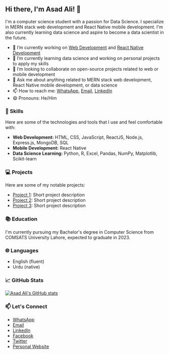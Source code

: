 ## Hi there, I'm Asad Ali! 👋

I'm a computer science student with a passion for Data Science. I specialize in MERN stack web development and React Native mobile development. I'm also currently learning data science and aspire to become a data scientist in the future.

- 🔭 I’m currently working on [Web Development]([link-to-project](https://github.com/asadali27232/Web_Dev_MERN)) and [React Native Development]([link-to-project](https://github.com/asadali27232/asadali27232/edit/main/README.md))
- 🌱 I’m currently learning data science and working on personal projects to apply my skills
- 👯 I’m looking to collaborate on open-source projects related to web or mobile development
- 💬 Ask me about anything related to MERN stack web development, React Native mobile development, or data science
- 📫 How to reach me: [WhatsApp](https://wa.me/03074315952), [Email](mailto:asadali27232@gmail.com), [LinkedIn](https://www.linkedin.com/in/asad-ali-1234567/)
- 😄 Pronouns: He/Him

### 🚀 Skills
  
  Here are some of the technologies and tools that I use and feel comfortable with:
  
- **Web Development:** HTML, CSS, JavaScript, ReactJS, Node.js, Express.js, MongoDB, SQL
- **Mobile Development:** React Native
- **Data Science Learning:** Python, R, Excel, Pandas, NumPy, Matplotlib, Scikit-learn

### 💻 Projects

Here are some of my notable projects:

- [Project 1](link-to-project): Short project description
- [Project 2](link-to-project): Short project description
- [Project 3](link-to-project): Short project description

### 📚 Education

I'm currently pursuing my Bachelor's degree in Computer Science from COMSATS University Lahore, expected to graduate in 2023.

### 🌐 Languages

- English (fluent)
- Urdu (native)

### 📈 GitHub Stats

[![Asad Ali's GitHub stats](https://github-readme-stats.vercel.app/api?username=asadali27232&show_icons=true&theme=radical)](https://github.com/asadali27232)

### 📫 Let's Connect

- [WhatsApp](https://wa.me/03074315952)
- [Email](mailto:asadali27232@gmail.com)
- [LinkedIn](https://www.linkedin.com/in/asad-ali-1234567/)
- [Facebook](https://www.facebook.com/asadalighaffar)
- [Twitter](https://twitter.com/asadali27232)
- [Personal Website](https://www.asadali27232.com/)
